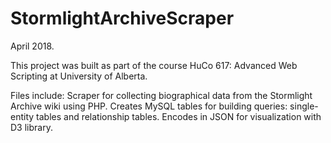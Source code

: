 # StormlightArchiveScraper
April 2018.

This project was built as part of the course HuCo 617: Advanced Web Scripting at University of Alberta. 

Files include:
Scraper for collecting biographical data from the Stormlight Archive wiki using PHP.
  Creates MySQL tables for building queries: single-entity tables and relationship tables. 
  Encodes in JSON for visualization with D3 library. 
